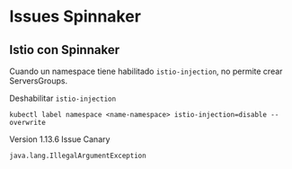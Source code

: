 # Issues Spinnaker 

## Istio con Spinnaker 

Cuando un namespace tiene habilitado ```istio-injection```, no permite crear ServersGroups.

Deshabilitar ```istio-injection```
```
kubectl label namespace <name-namespace> istio-injection=disable --overwrite
```


Version 1.13.6 Issue Canary 

``` java.lang.IllegalArgumentException ```
